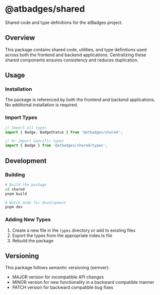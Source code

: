 # @atbadges/shared

Shared code and type definitions for the atBadges project.

## Overview

This package contains shared code, utilities, and type definitions used across both the frontend and backend applications. Centralizing these shared components ensures consistency and reduces duplication.

## Usage

### Installation

The package is referenced by both the frontend and backend applications. No additional installation is required.

### Import Types

```typescript
// Import all types
import { Badge, BadgeStatus } from '@atbadges/shared';

// Or import specific types
import { Badge } from '@atbadges/shared/types';
```

## Development

### Building

```bash
# Build the package
cd shared
pnpm build

# Watch mode for development
pnpm dev
```

### Adding New Types

1. Create a new file in the `types` directory or add to existing files
2. Export the types from the appropriate index.ts file
3. Rebuild the package

## Versioning

This package follows semantic versioning (semver):
- MAJOR version for incompatible API changes
- MINOR version for new functionality in a backward compatible manner
- PATCH version for backward compatible bug fixes 